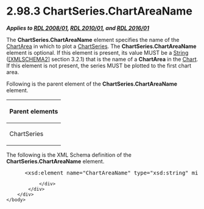 <html dir="LTR" xmlns:mshelp="http://msdn.microsoft.com/mshelp" xmlns:ddue="http://ddue.schemas.microsoft.com/authoring/2003/5" xmlns:xlink="http://www.w3.org/1999/xlink" xmlns:tool="http://www.microsoft.com/tooltip">
    <head>
        <meta http-equiv="Content-Type" content="text/html; CHARSET=utf-8"></meta>
        <meta name="save" content="history"></meta>
        <title>2.98.3 ChartSeries.ChartAreaName</title>
        <xml>
            <mshelp:toctitle title="2.98.3 ChartSeries.ChartAreaName"></mshelp:toctitle>
            <mshelp:rltitle title="[MS-RDL]: ChartSeries.ChartAreaName"></mshelp:rltitle>
            <mshelp:keyword index="A" term="75e2e3ac-1768-48ad-9795-8d3d40df630f"></mshelp:keyword>
            <mshelp:attr name="DCSext.ContentType" value="open specification"></mshelp:attr>
            <mshelp:attr name="AssetID" value="75e2e3ac-1768-48ad-9795-8d3d40df630f"></mshelp:attr>
            <mshelp:attr name="TopicType" value="kbRef"></mshelp:attr>
            <mshelp:attr name="DCSext.Title" value="[MS-RDL]: ChartSeries.ChartAreaName" />
        </xml>
    </head>
    <body>
        <div id="header">
            <h1 class="heading">2.98.3 ChartSeries.ChartAreaName</h1>
        </div>
        <div id="mainSection">
            <div id="mainBody">
                <div id="allHistory" class="saveHistory"></div>
                <div id="sectionSection0" class="section" name="collapseableSection">
                    

<p><b><i>Applies to </i></b><a href="1e855f94-4617-47e4-b89e-0856c6cb420f.htm"><b><i>RDL 2008/01</i></b></a><b><i>,
</i></b><a href="3428e690-a348-4ec7-8a6a-8efb42d2cdee.htm"><b><i>RDL 2010/01</i></b></a><b><i>,
and </i></b><a href="52ce3983-2bfc-4e72-9359-42aaf5fe4509.htm"><b><i>RDL 2016/01</i></b></a></p>

<p>The <b>ChartSeries.ChartAreaName</b> element specifies the
name of the <a href="74e08a7c-5405-4ea4-b903-a79ef4d215f7.htm">ChartArea</a>
in which to plot a <a href="aee11573-3fcf-4365-938b-e6c8ceece6e1.htm">ChartSeries</a>.
The <b>ChartSeries.ChartAreaName</b> element is optional. If this element is
present, its value MUST be a <a href="1ed81ef3-a683-45e3-aaad-bd2bbe71bc3d.htm">String</a>
(<a href="https://go.microsoft.com/fwlink/?LinkId=90610">[XMLSCHEMA2]</a>
section 3.2.1) that is the name of a <b>ChartArea</b> in the <a href="b0ab5524-7eb2-47a7-a4d3-230f5c8c5526.htm">Chart</a>. If this element is
not present, the series MUST be plotted to the first chart area.</p>

<p>Following is the parent element of the <b>ChartSeries.ChartAreaName</b>
element.</p>

<table>
 <thead>
  <tr>
   <th>
   <p>Parent elements</p>
   </th>
  </tr>
 </thead>
 <tr>
  <td>
  <p>ChartSeries </p>
  </td>
 </tr>
</table>

<p>The following is the XML Schema definition of the <b>ChartSeries.ChartAreaName</b>
element.</p>

<dl>
<dd>
<div><pre> &lt;xsd:element name=&quot;ChartAreaName&quot; type=&quot;xsd:string&quot; minOccurs=&quot;0&quot; /&gt;
</pre></div>
</dd></dl>


                </div>
            </div>
        </div>
    </body>
</html>